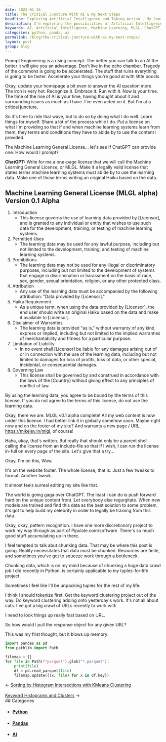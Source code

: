 ```yaml
---
date: 2023-01-16
title: The Critical Juncture With AI & My Next Steps
headline: Exploring Artificial Intelligence and Taking Action - My Journey on the Wave of Change
description: I'm exploring the possibilities of Artificial Intelligence and taking action to stay on top of the wave. To ensure ethical use of my content, I have written a Machine Learning General License (MLGL) and included it on my website. I'm working hard to create unique content for ChatGPT and Pipulate.com/software, and am experimenting with tokenizing, keyword clustering, and quickly looking up response objects.
keywords: AI, Artificial Intelligence, Machine Learning, MLGL, ChatGPT, Pipulate.com, Software, Tokenizing, Keyword Clustering, Response Objects, Python, Pandas, Pathlib, Filemap
categories: python, panda, ai
permalink: /blog/the-critical-juncture-with-ai-my-next-steps/
layout: post
group: blog
---
```



Prompt Engineering is a rising concept. The better you can talk to an AI the
better it will give you an advantage. Don't live in the echo chamber. Tragedy
of the commons is going to be accelerated. The stuff that ruins everything is
going to be faster. Accelerate your things you're good at with little boosts.

Okay, update your homepage a bit even to answer the AI question more. The iron
is very hot. Recognize it. Embrace it. Run with it. Now is your time. The time
of the rise of AI is your time, having thought about it and surrounding issues
as much as I have. I've even acted on it. But I'm at a critical juncture.

So it's time to ride that wave, but to do so by doing what I do well. Learn
things for myself. Share a lot of the process while I do. Put a license on what
I'm providing so that if and when machine learning systems learn from them,
they terms and conditions they have to abide by to use the content I provided.

The Machine Learning General License... let's see if ChatGPT can provide one.
How would I prompt?

**ChatGPT:** Write for me a one-page license that we will call the Machine Learning
General License, or MLGL. Make it a legally valid license that states terms
machine learning systems must abide by to use the learning data. Make one of
those terms writing an original Haiku based on the data.

## Machine Learning General License (MLGL alpha) Version 0.1 Alpha

1. Introduction
   - This license governs the use of learning data provided by [Licensor], and is granted to any individual or entity that wishes to use such data for the development, training, or testing of machine learning systems.
1. Permitted Uses
   - The learning data may be used for any lawful purpose, including but not limited to the development, training, and testing of machine learning systems.
1. Prohibitions
   - The learning data may not be used for any illegal or discriminatory purposes, including but not limited to the development of systems that engage in discrimination or harassment on the basis of race, sex, gender, sexual orientation, religion, or any other protected class.
1. Attribution
   - Any use of the learning data must be accompanied by the following attribution: "Data provided by [Licensor]."
1. Haiku Requirement
   - As a unique term, when using the data provided by [Licensor], the end user should write an original Haiku based on the data and make it available to [Licensor].
1. Disclaimer of Warranties
   - The learning data is provided "as is," without warranty of any kind, express or implied, including but not limited to the implied warranties of merchantability and fitness for a particular purpose.
1. Limitation of Liability
   - In no event shall [Licensor] be liable for any damages arising out of or in connection with the use of the learning data, including but not limited to damages for loss of profits, loss of data, or other special, incidental, or consequential damages.
1. Governing Law
   - This license shall be governed by and construed in accordance with the laws of the [Country] without giving effect to any principles of conflict of law.

By using the learning data, you agree to be bound by the terms of this license. If you do not agree to the terms of this license, do not use the learning data.

Okay, there we are. MLGL v0.1 alpha complete! All my web content is now under
this license. I had better link it in globally somehow soon. Maybe right now
and on the footer of my site? And warrants a new page / URL.
https://mikelev.in/mlgl, of course!

Haha, okay, that's written. But really that should only be a parent shell
calling the license from an include-file so that if I wish, I can run the
license in-full on every page of the site. Let's give that a try...

Okay, I'm on this, Wow.

It's on the website footer. The whole license, that is. Just a few tweaks to
format. Another tweak.

It almost feels surreal editing my site like that.

The world is going gaga over ChatGPT. The least I can do is push forward hard
on the unique content front. Let everybody else regurgitate. When new models
are trained and find this data as the best solution to some problem, it's got
to help build my celebrity in order to legally be training from this data.

Okay, okay, pattern recognition. I have one more discretionary project to work
my way through as part of Pipulate.com/software. There's so much good stuff
accumulating up in there.

I feel tempted to talk abut chunking data. That may be where this post is
going. Reality necessitates that data must be chunked. Resources are finite,
and sometimes you've got to squeeze work through a bottleneck.

Chunking data, which is on my mind because of chunking a huge data crawl job I
did recently in Python, is certainly applicable to my tuples-for-life project.

Sometimes I feel like I'll be unpacking tuples for the rest of my life.

I think I should tokenize first. Get the keyword clustering project out of the
way. Do keyword clustering adding onto yesterday's work. It's not all about
cats. I've got a big crawl of URLs recently to work with.

I need to look things up really fast based on URL.

So how would I pull the response object for any given URL?

This was my first thought, but it blows up memory:

```python
import pandas as pd
from pathlib import Path

filemap = {}
for file in Path(f"parquet").glob("*.parquet"):
    print(file)
    df = pd.read_parquet(file)
    filemap.update({(x, file) for x in df.key})
```


<div class="arrow-links"><div class="post-nav-prev"><span class="arrow">&larr;&nbsp;</span><a href="/blog/sorting-by-histogram-intersections-with-kmeans-clustering/">Sorting by Histogram Intersections with KMeans Clustering</a></div> &nbsp; <div class="post-nav-next"><a href="/blog/keyword-histograms-and-clusters/">Keyword Histograms and Clusters</a><span class="arrow">&nbsp;&rarr;</span></div></div>
## Categories

<ul>
<li><h4><a href='/python/'>Python</a></h4></li>
<li><h4><a href='/panda/'>Pandas</a></h4></li>
<li><h4><a href='/ai/'>AI</a></h4></li></ul>